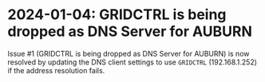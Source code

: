 # 2024-01-04: GRIDCTRL is being dropped as DNS Server for AUBURN

Issue #1 (GRIDCTRL is being dropped as DNS Server for AUBURN) is now resolved
by updating the DNS client settings to use `GRIDCTRL` (192.168.1.252) if the
address resolution fails.
